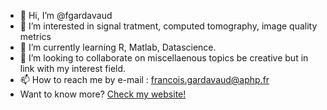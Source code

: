 - 👋 Hi, I’m @fgardavaud
- 👀 I’m interested in signal tratment, computed tomography, image quality metrics
- 🌱 I’m currently learning R, Matlab, Datascience.
- 💞️ I’m looking to collaborate on miscellaenous topics be creative but in link with my interest field.
- 📫 How to reach me by e-mail : francois.gardavaud@aphp.fr
- Want to know more? [Check my website!](https://fgardavaud.github.io/)

<!---
fgardavaud/fgardavaud is a ✨ special ✨ repository because its `README.md` (this file) appears on your GitHub profile.
You can click the Preview link to take a look at your changes.
--->
